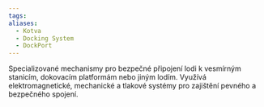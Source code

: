 ```yaml
---
tags: 
aliases:
  - Kotva
  - Docking System
  - DockPort
---
```

Specializované mechanismy pro bezpečné připojení lodi k vesmírným stanicím, dokovacím platformám nebo jiným lodím. Využívá elektromagnetické, mechanické a tlakové systémy pro zajištění pevného a bezpečného spojení.